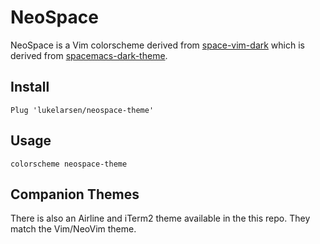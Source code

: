 NeoSpace
==============

NeoSpace is a Vim colorscheme derived from [space-vim-dark](https://github.com/liuchengxu/space-vim-dark) which is derived from [spacemacs-dark-theme](https://github.com/nashamri/spacemacs-theme).

## Install
```vim
Plug 'lukelarsen/neospace-theme'
```

## Usage
```
colorscheme neospace-theme
```

## Companion Themes
There is also an Airline and iTerm2 theme available in the this repo. They match the Vim/NeoVim theme.
